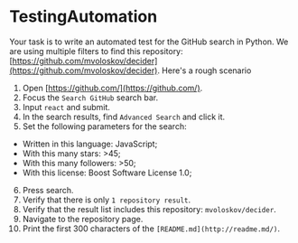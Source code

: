 # TestingAutomation

Your task is to write an automated test for the GitHub search in Python. We are using multiple filters to
find this repository: [https://github.com/mvoloskov/decider](https://github.com/mvoloskov/decider).
Here's a rough scenario
1. Open [https://github.com/](https://github.com/).
2. Focus the `Search GitHub` search bar.
3. Input `react` and submit.
4. In the search results, find `Advanced Search` and click it.
5. Set the following parameters for the search:
- Written in this language: JavaScript;
- With this many stars: >45;
- With this many followers: >50;
- With this license: Boost Software License 1.0;
6. Press search.
7. Verify that there is only `1 repository result`.
8. Verify that the result list includes this repository: `mvoloskov/decider`.
9. Navigate to the repository page.
10. Print the first 300 characters of the `[README.md](http://readme.md/)`.
